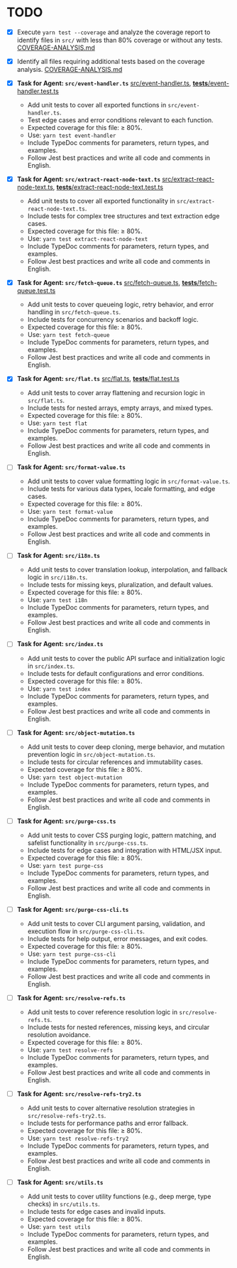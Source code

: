 # TODO

- [x] Execute `yarn test --coverage` and analyze the coverage report to identify files in `src/` with less than 80% coverage or without any tests. [COVERAGE-ANALYSIS.md](./COVERAGE-ANALYSIS.md)
- [x] Identify all files requiring additional tests based on the coverage analysis. [COVERAGE-ANALYSIS.md](./COVERAGE-ANALYSIS.md)

- [x] **Task for Agent: `src/event-handler.ts`** [src/event-handler.ts](./src/event-handler.ts), [__tests__/event-handler.test.ts](./__tests__/event-handler.test.ts)
  - Add unit tests to cover all exported functions in `src/event-handler.ts`.
  - Test edge cases and error conditions relevant to each function.
  - Expected coverage for this file: ≥ 80%.
  - Use: `yarn test event-handler`
  - Include TypeDoc comments for parameters, return types, and examples.
  - Follow Jest best practices and write all code and comments in English.

- [x] **Task for Agent: `src/extract-react-node-text.ts`** [src/extract-react-node-text.ts](./src/extract-react-node-text.ts), [__tests__/extract-react-node-text.test.ts](./__tests__/extract-react-node-text.test.ts)
  - Add unit tests to cover all exported functionality in `src/extract-react-node-text.ts`.
  - Include tests for complex tree structures and text extraction edge cases.
  - Expected coverage for this file: ≥ 80%.
  - Use: `yarn test extract-react-node-text`
  - Include TypeDoc comments for parameters, return types, and examples.
  - Follow Jest best practices and write all code and comments in English.

- [x] **Task for Agent: `src/fetch-queue.ts`** [src/fetch-queue.ts](./src/fetch-queue.ts), [__tests__/fetch-queue.test.ts](./__tests__/fetch-queue.test.ts)
  - Add unit tests to cover queueing logic, retry behavior, and error handling in `src/fetch-queue.ts`.
  - Include tests for concurrency scenarios and backoff logic.
  - Expected coverage for this file: ≥ 80%.
  - Use: `yarn test fetch-queue`
  - Include TypeDoc comments for parameters, return types, and examples.
  - Follow Jest best practices and write all code and comments in English.

- [x] **Task for Agent: `src/flat.ts`** [src/flat.ts](./src/flat.ts), [__tests__/flat.test.ts](./__tests__/flat.test.ts)
  - Add unit tests to cover array flattening and recursion logic in `src/flat.ts`.
  - Include tests for nested arrays, empty arrays, and mixed types.
  - Expected coverage for this file: ≥ 80%.
  - Use: `yarn test flat`
  - Include TypeDoc comments for parameters, return types, and examples.
  - Follow Jest best practices and write all code and comments in English.

- [ ] **Task for Agent: `src/format-value.ts`**
  - Add unit tests to cover value formatting logic in `src/format-value.ts`.
  - Include tests for various data types, locale formatting, and edge cases.
  - Expected coverage for this file: ≥ 80%.
  - Use: `yarn test format-value`
  - Include TypeDoc comments for parameters, return types, and examples.
  - Follow Jest best practices and write all code and comments in English.

- [ ] **Task for Agent: `src/i18n.ts`**
  - Add unit tests to cover translation lookup, interpolation, and fallback logic in `src/i18n.ts`.
  - Include tests for missing keys, pluralization, and default values.
  - Expected coverage for this file: ≥ 80%.
  - Use: `yarn test i18n`
  - Include TypeDoc comments for parameters, return types, and examples.
  - Follow Jest best practices and write all code and comments in English.

- [ ] **Task for Agent: `src/index.ts`**
  - Add unit tests to cover the public API surface and initialization logic in `src/index.ts`.
  - Include tests for default configurations and error conditions.
  - Expected coverage for this file: ≥ 80%.
  - Use: `yarn test index`
  - Include TypeDoc comments for parameters, return types, and examples.
  - Follow Jest best practices and write all code and comments in English.

- [ ] **Task for Agent: `src/object-mutation.ts`**
  - Add unit tests to cover deep cloning, merge behavior, and mutation prevention logic in `src/object-mutation.ts`.
  - Include tests for circular references and immutability cases.
  - Expected coverage for this file: ≥ 80%.
  - Use: `yarn test object-mutation`
  - Include TypeDoc comments for parameters, return types, and examples.
  - Follow Jest best practices and write all code and comments in English.

- [ ] **Task for Agent: `src/purge-css.ts`**
  - Add unit tests to cover CSS purging logic, pattern matching, and safelist functionality in `src/purge-css.ts`.
  - Include tests for edge cases and integration with HTML/JSX input.
  - Expected coverage for this file: ≥ 80%.
  - Use: `yarn test purge-css`
  - Include TypeDoc comments for parameters, return types, and examples.
  - Follow Jest best practices and write all code and comments in English.

- [ ] **Task for Agent: `src/purge-css-cli.ts`**
  - Add unit tests to cover CLI argument parsing, validation, and execution flow in `src/purge-css-cli.ts`.
  - Include tests for help output, error messages, and exit codes.
  - Expected coverage for this file: ≥ 80%.
  - Use: `yarn test purge-css-cli`
  - Include TypeDoc comments for parameters, return types, and examples.
  - Follow Jest best practices and write all code and comments in English.

- [ ] **Task for Agent: `src/resolve-refs.ts`**
  - Add unit tests to cover reference resolution logic in `src/resolve-refs.ts`.
  - Include tests for nested references, missing keys, and circular resolution avoidance.
  - Expected coverage for this file: ≥ 80%.
  - Use: `yarn test resolve-refs`
  - Include TypeDoc comments for parameters, return types, and examples.
  - Follow Jest best practices and write all code and comments in English.

- [ ] **Task for Agent: `src/resolve-refs-try2.ts`**
  - Add unit tests to cover alternative resolution strategies in `src/resolve-refs-try2.ts`.
  - Include tests for performance paths and error fallback.
  - Expected coverage for this file: ≥ 80%.
  - Use: `yarn test resolve-refs-try2`
  - Include TypeDoc comments for parameters, return types, and examples.
  - Follow Jest best practices and write all code and comments in English.

- [ ] **Task for Agent: `src/utils.ts`**
  - Add unit tests to cover utility functions (e.g., deep merge, type checks) in `src/utils.ts`.
  - Include tests for edge cases and invalid inputs.
  - Expected coverage for this file: ≥ 80%.
  - Use: `yarn test utils`
  - Include TypeDoc comments for parameters, return types, and examples.
  - Follow Jest best practices and write all code and comments in English.
